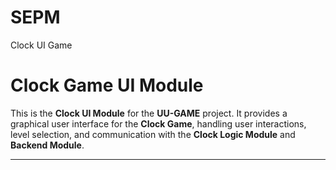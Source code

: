 # SEPM
Clock UI Game

# Clock Game UI Module
This is the **Clock UI Module** for the **UU-GAME** project. It provides a graphical user interface for the **Clock Game**, handling user interactions, level selection, and communication with the **Clock Logic Module** and **Backend Module**.

---
